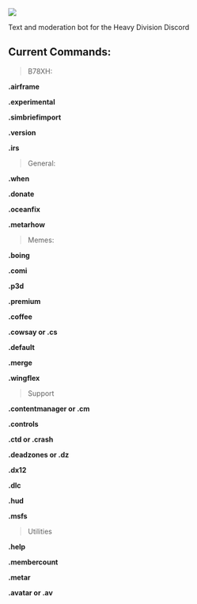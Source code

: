 <img src="https://cdn.discordapp.com/attachments/927293618295824415/958960581669453834/hglogonobg.png"> 

Text and moderation bot for the Heavy Division Discord

<!--TODO: <Add imageshields with server member count, contributor count, socials links, and release version-->

Current Commands: 
-----------------

>B78XH:
> 
**.airframe**

**.experimental**

**.simbriefimport**

**.version**

**.irs**

>General:
> 
**.when**

**.donate** 

**.oceanfix**

**.metarhow**

>Memes:
> 
**.boing**

**.comi**

**.p3d**

**.premium**

**.coffee**

**.cowsay or .cs**

**.default**

**.merge**

**.wingflex**
 
>Support
> 
**.contentmanager or .cm**

**.controls**

**.ctd or .crash**

**.deadzones or .dz**

**.dx12**

**.dlc**

**.hud**

**.msfs**

>Utilities
> 
**.help**

**.membercount**

**.metar**

**.avatar or .av**

